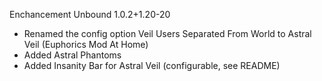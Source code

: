Enchancement Unbound 1.0.2+1.20-20
- Renamed the config option Veil Users Separated From World to Astral Veil (Euphorics Mod At Home)
- Added Astral Phantoms
- Added Insanity Bar for Astral Veil (configurable, see README)